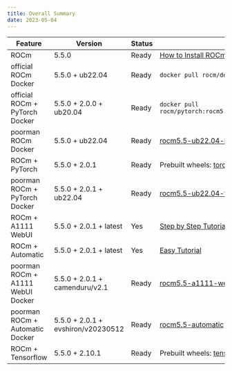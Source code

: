 ```yaml
---
title: Overall Summary
date: 2023-05-04
---
```


| Feature                           | Version                            | Status | Resource                                                                                                                                                             |
| --------------------------------- | ---------------------------------- | ------ | -------------------------------------------------------------------------------------------------------------------------------------------------------------------- |
| ROCm                              | 5.5.0                              | Ready  | [How to Install ROCm](https://docs.amd.com/bundle/ROCm-Installation-Guide-v5.5/page/How_to_Install_ROCm.html)                                                        |
| official ROCm Docker              | 5.5.0 + ub22.04                    | Ready  | `docker pull rocm/dev-ubuntu-22.04:5.5-complete`                                                                                                                     |
| official ROCm + PyTorch Docker    | 5.5.0 + 2.0.0 + ub20.04            | Ready  | `docker pull rocm/pytorch:rocm5.5_ubuntu20.04_py3.8_pytorch_staging`                                                                                                 |
| poorman ROCm Docker               | 5.5.0 + ub22.04                    | Ready  | [rocm5.5-ub22.04-base](https://github.com/evshiron/rocm_lab/pkgs/container/rocm_lab/91582912?tag=rocm5.5-ub22.04-base)                                               |
| ROCm + PyTorch                    | 5.5.0 + 2.0.1                      | Ready  | Prebuilt wheels: [torch](https://github.com/evshiron/rocm_lab/actions/runs/4981092645) / [torchvision](https://github.com/evshiron/rocm_lab/actions/runs/4980987375) |
| poorman ROCm + PyTorch Docker     | 5.5.0 + 2.0.1 + ub22.04            | Ready  | [rocm5.5-ub22.04-torch2.0.1](https://github.com/evshiron/rocm_lab/pkgs/container/rocm_lab/91878617?tag=rocm5.5-ub22.04-torch2.0.1)                                   |
| ROCm + A1111 WebUI                | 5.5.0 + 2.0.1 + latest             | Yes    | [Step by Step Tutorial](https://evshiron.github.io/are-we-gfx1100-yet/post/a1111-webui/)                                                                             |
| ROCm + Automatic                  | 5.5.0 + 2.0.1 + latest             | Yes    | [Easy Tutorial](https://evshiron.github.io/are-we-gfx1100-yet/post/automatic/)                                                                             |
| poorman ROCm + A1111 WebUI Docker | 5.5.0 + 2.0.1 + camenduru/v2.1     | Ready  | [rocm5.5-a1111-webui](https://github.com/evshiron/rocm_lab/pkgs/container/rocm_lab/91995157?tag=rocm5.5-a1111-webui)                                                 |
| poorman ROCm + Automatic Docker   | 5.5.0 + 2.0.1 + evshiron/v20230512 | Ready  | [rocm5.5-automatic](https://github.com/evshiron/rocm_lab/pkgs/container/rocm_lab/92568064?tag=rocm5.5-automatic)                                                     |
| ROCm + Tensorflow                 | 5.5.0 + 2.10.1                     | Ready  | Prebuilt wheels: [tensorflow](https://github.com/evshiron/rocm_lab/actions/runs/4980549143)                                                                          |
